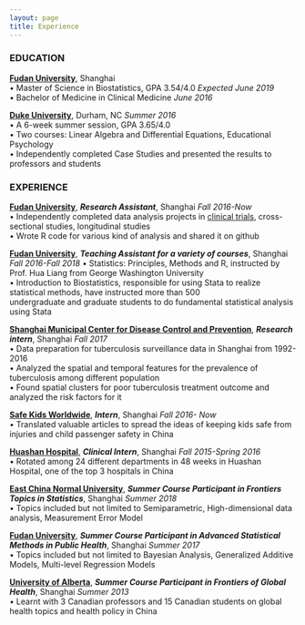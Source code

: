 ```yaml
---
layout: page
title: Experience
---
```

### EDUCATION
**[Fudan University](http://www.fudan.edu.cn/en/)**, Shanghai  
• Master of Science in Biostatistics, GPA 3.54/4.0 *Expected June 2019*  
• Bachelor of Medicine in Clinical Medicine *June 2016*    

**[Duke University](https://www.duke.edu/)**, Durham, NC *Summer 2016*  
• A 6-week summer session, GPA 3.65/4.0  
• Two courses: Linear Algebra and Differential Equations, Educational Psychology  
• Independently completed Case Studies and presented the results to professors and students  

### EXPERIENCE  
**[Fudan University](http://www.fudan.edu.cn/en/)**, **_Research Assistant_**, Shanghai *Fall 2016-Now*  
• Independently completed data analysis projects in [clinical trials](), cross-sectional studies, longitudinal studies  
• Wrote R code for various kind of analysis and shared it on github  

**[Fudan University](http://www.fudan.edu.cn/en/)**, **_Teaching Assistant for a variety of courses_**, Shanghai *Fall 2016-Fall 2018*
• Statistics: Principles, Methods and R, instructed by Prof. Hua Liang from George Washington University  
• Introduction to Biostatistics, responsible for using Stata to realize statistical methods, have instructed more than 500  
undergraduate and graduate students to do fundamental statistical analysis using Stata  

**[Shanghai Municipal Center for Disease Control and Prevention](http://www.scdc.sh.cn/indexEn.shtml)**, **_Research intern_**, Shanghai *Fall 2017*  
• Data preparation for tuberculosis surveillance data in Shanghai from 1992-2016  
• Analyzed the spatial and temporal features for the prevalence of tuberculosis among different population  
• Found spatial clusters for poor tuberculosis treatment outcome and analyzed the risk factors for it 

**[Safe Kids Worldwide](https://www.safekids.org/)**, **_Intern_**, Shanghai *Fall 2016- Now*  
• Translated valuable articles to spread the ideas of keeping kids safe from injuries and child passenger safety in China  

**[Huashan Hospital](https://huashan.org.cn/)**, **_Clinical Intern_**, Shanghai *Fall 2015-Spring 2016*  
• Rotated among 24 different departments in 48 weeks in Huashan Hospital, one of the top 3 hospitals in China  

**[East China Normal University](http://english.ecnu.edu.cn/)**, **_Summer Course Participant in Frontiers Topics in Statistics_**, Shanghai *Summer 2018*  
• Topics included but not limited to Semiparametric, High-dimensional data analysis, Measurement Error Model  

**[Fudan University](http://www.fudan.edu.cn/en/)**, **_Summer Course Participant in Advanced Statistical Methods in Public Health_**, Shanghai *Summer 2017*  
• Topics included but not limited to Bayesian Analysis, Generalized Additive Models, Multi-level Regression Models  

**[University of Alberta](https://www.ualberta.ca/)**, **_Summer Course Participant in Frontiers of Global Health_**, Shanghai *Summer 2013*  
• Learnt with 3 Canadian professors and 15 Canadian students on global health topics and health policy in China  
